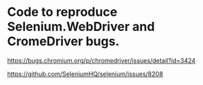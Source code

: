 # Code to reproduce Selenium.WebDriver and CromeDriver bugs.

https://bugs.chromium.org/p/chromedriver/issues/detail?id=3424

https://github.com/SeleniumHQ/selenium/issues/8208
